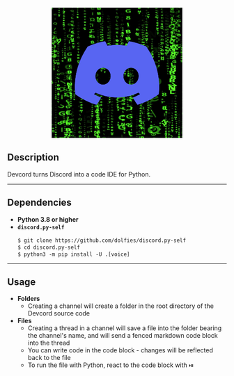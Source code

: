 <p align="center">
    <img src="devcord.png" width=300 height=300>
</p>

## Description
Devcord turns Discord into a code IDE for Python.

---

## Dependencies
- <b>Python 3.8 or higher</b>
- <b>`discord.py-self`</b>
    ```
    $ git clone https://github.com/dolfies/discord.py-self
    $ cd discord.py-self
    $ python3 -m pip install -U .[voice]
    ```

---

## Usage
- <b>Folders</b>
    - Creating a channel will create a folder in the root directory of the Devcord source code
- <b>Files</b>
    - Creating a thread in a channel will save a file into the folder bearing the channel's name, and will send a fenced markdown code block into the thread
    - You can write code in the code block - changes will be reflected back to the file
    - To run the file with Python, react to the code block with `⏯️`
